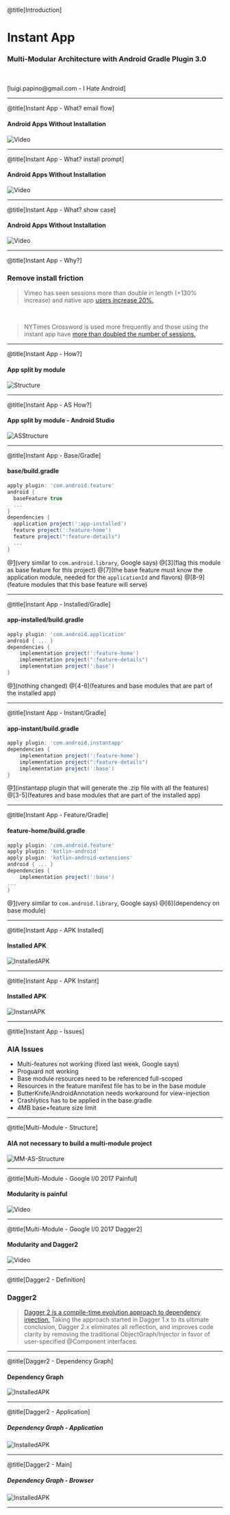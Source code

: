 @title[Introduction]

# <span class="gold">Instant App</span>

### Multi-Modular Architecture with Android Gradle Plugin 3.0
<br>
<br>
<span class="byline">[luigi.papino@gmail.com - I Hate Android]</span>

---

@title[Instant App - What? email flow]

#### Android Apps Without Installation
![Video](https://www.youtube.com/embed/fGdiOeYuORE)


---
@title[Instant App - What? install prompt]

#### Android Apps Without Installation
![Video](https://www.youtube.com/embed/b-dMmGOB0nA)


---
@title[Instant App - What? show case]

#### Android Apps Without Installation
![Video](https://www.youtube.com/embed/JUykpWHtgec)


---
@title[Instant App - Why?]
### Remove install friction
> Vimeo has seen sessions more than double in length (+130% increase) and native app [users increase 20%.][1] 

<br>

> NYTimes Crossword is used more frequently and those using the instant app have [more than doubled the number of sessions.][2] 

[1]: https://developer.android.com/stories/instant-apps/vimeo.html
[2]: https://developer.android.com/stories/instant-apps/nytimes-crossword.html

---
@title[Instant App - How?]
#### App split by module
![Structure](assets/images/aia-how-structure.png)

[^3]: https://developer.android.com/topic/instant-apps/getting-started/structure.html "AIA Structure" 


---
@title[Instant App - AS How?]
#### App split by module - Android Studio
![ASStructure](assets/images/aia-studio-multi.png)

---
@title[Instant App - Base/Gradle]
#### base/build.gradle
```gradle
apply plugin: 'com.android.feature'
android {
  baseFeature true
  ...
}
dependencies {
  application project(':app-installed')
  feature project(':feature-home')
  feature project(":feature-details")
  ...
}
```

@[1](very similar to `com.android.library`, Google says)
@[3](flag this module as base feature for this project)
@[7](the base feature must know the application module, needed for the `applicationId` and flavors)
@[8-9](feature modules that this base feature will serve)

---
@title[Instant App - Installed/Gradle]
#### app-installed/build.gradle
```gradle
apply plugin: 'com.android.application'
android { ... }
dependencies {
    implementation project(':feature-home')
    implementation project(":feature-details")
    implementation project(':base')
}

```

@[1](nothing changed)
@[4-6](features and base modules that are part of the installed app)

---
@title[Instant App - Instant/Gradle]
#### app-instant/build.gradle
```gradle
apply plugin: 'com.android.instantapp'
dependencies {
    implementation project(':feature-home')
    implementation project(":feature-details")
    implementation project(':base')
}
```

@[1](instantapp plugin that will generate the .zip file with all the features)
@[3-5](features and base modules that are part of the installed app)

---
@title[Instant App - Feature/Gradle]
#### feature-home/build.gradle
```gradle
apply plugin: 'com.android.feature'
apply plugin: 'kotlin-android'
apply plugin: 'kotlin-android-extensions'
android { ... }
dependencies {
    implementation project(':base')
...   
}
```

@[1](very similar to `com.android.library`, Google says)
@[6](dependency on base module)

---
@title[Instant App - APK Installed]
#### Installed APK
![InstalledAPK](assets/images/aia-apk-installed.png)

---
@title[Instant App - APK Instant]
#### Installed APK
![InstantAPK](assets/images/aia-apk-instant.png)

---
@title[Instant App - Issues]
### AIA Issues
- Multi-features not working (fixed last week, Google says)
- Proguard not working
- Base module resources need to be referenced full-scoped
- Resources in the feature manifest file has to be in the base module
- ButterKnife/AndroidAnnotation needs workaround for view-injection
- Crashlytics has to be applied in the base.gradle
- 4MB base+feature size limit
 
---
@title[Multi-Module - Structure]
#### AIA not necessary to build a multi-module project 
![MM-AS-Structure](assets/images/mm-structure.png)

---
@title[Multi-Module - Google I/0 2017 Painful]

#### Modularity is painful
![Video](https://www.youtube.com/embed/7ll-rkLCtyk?rel=0&amp;start=1420)


---
@title[Multi-Module - Google I/0 2017 Dagger2]

#### Modularity and Dagger2
![Video](https://www.youtube.com/embed/7ll-rkLCtyk?rel=0&amp;start=1965)

---
@title[Dagger2 - Definition]

### Dagger2
> [Dagger 2 is a compile-time evolution approach to dependency injection.][1] Taking the approach started in Dagger 1.x to its ultimate conclusion, Dagger 2.x eliminates all reflection, and improves code clarity by removing the traditional ObjectGraph/Injector in favor of user-specified @Component interfaces.

[1]: https://github.com/google/dagger

---

@title[Dagger2 - Dependency Graph]
#### Dependency Graph
![InstalledAPK](assets/images/dagger2-main.png)

---

@title[Dagger2 - Application]
##### Dependency Graph - Application
![InstalledAPK](assets/images/dagger2-application.png)

---

@title[Dagger2 - Main]
##### Dependency Graph - Browser
![InstalledAPK](assets/images/dagger2-browser.png)

---